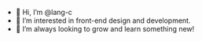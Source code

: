 - 👋 Hi, I’m @lang-c
- 👀 I’m interested in front-end design and development.
- 🌱 I’m always looking to grow and learn something new!
